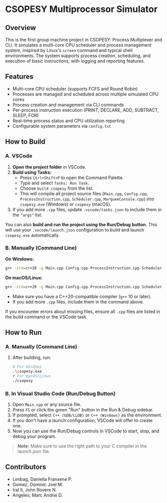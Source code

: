 # CSOPESY Multiprocessor Simulator

## Overview

This is the first group machine project in CSOPESY: Process Multiplexer and CLI. It simulates a multi-core CPU scheduler and process management system, inspired by Linux's `screen` command and typical shell environments. The system supports process creation, scheduling, and execution of basic instructions, with logging and reporting features.

## Features
- Multi-core CPU scheduler (supports FCFS and Round Robin)
- Processes are managed and scheduled across multiple simulated CPU cores
- Process creation and management via CLI commands
- Per-process instruction execution (PRINT, DECLARE, ADD, SUBTRACT, SLEEP, FOR)
- Real-time process status and CPU utilization reporting
- Configurable system parameters via `config.txt`

## How to Build

### A. VSCode
1. **Open the project folder** in VSCode.
2. **Build using Tasks:**
   - Press `Ctrl+Shift+P` to open the Command Palette.
   - Type and select `Tasks: Run Task`.
   - Choose `build csopesy` from the list.
   - This will compile all project source files (`Main.cpp`, `Config.cpp`, `ProcessInstruction.cpp`, `Scheduler.cpp`, `MarqueeConsole.cpp`) into `csopesy.exe` (Windows) or `csopesy` (macOS).
3. If you add more `.cpp` files, update `.vscode/tasks.json` to include them in the `"args"` list.

You can also **build and run the project using the Run/Debug button**. This will use your `.vscode/launch.json` configuration to build and launch `csopesy.exe` automatically.

### B. Manually (Command Line)

**On Windows:**
```sh
g++ -std=c++20 -g Main.cpp Config.cpp ProcessInstruction.cpp Scheduler.cpp MarqueeConsole.cpp -o csopesy.exe
```

**On macOS/Linux:**
```sh
g++ -std=c++20 -g Main.cpp Config.cpp ProcessInstruction.cpp Scheduler.cpp MarqueeConsole.cpp -o csopesy
```

- Make sure you have a C++20-compatible compiler (`g++` 10 or later).
- If you add more `.cpp` files, include them in the command above.

If you encounter errors about missing files, ensure all `.cpp` files are listed in the build command or the VSCode task.

## How to Run

### A. Manually (Command Line)
1. After building, run:
   ```sh
   # For Windows
   .\csopesy.exe
   # For macOS/Linux
   ./csopesy
   ```

### B. In Visual Studio Code (Run/Debug Button)
1. Open `Main.cpp` or any source file.
2. Press `F5` or click the green "Run" button in the Run & Debug sidebar.
3. If prompted, select `C++ (GDB/LLDB)` or `C++ (Windows)` as the environment.
4. If you don't have a launch configuration, VSCode will offer to create one.
5. Now you can use the Run/Debug controls in VSCode to start, stop, and debug your program.

> **Note:** Make sure to use the right path to your C compiler in the launch.json file.

## Contributors
- Limbag, Daniella Franxene P.
- Gomez, Dominic Joel M.
- Iral II, John Rovere N.
- Angeles, Marc Andrei D.
